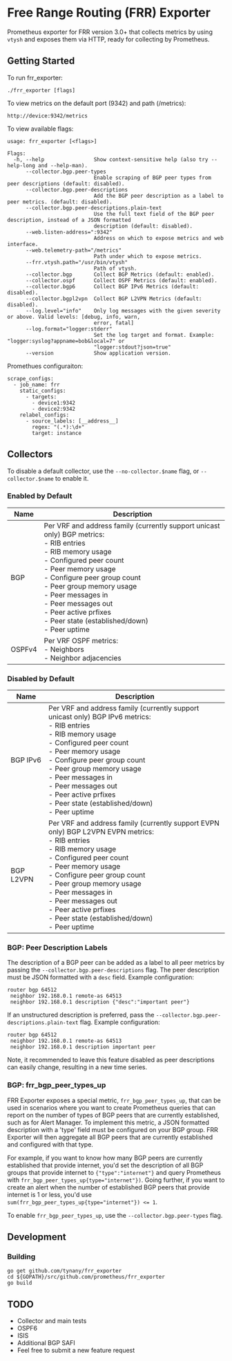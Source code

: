 # Free Range Routing (FRR) Exporter

Prometheus exporter for FRR version 3.0+ that collects metrics by using `vtysh` and exposes them via HTTP, ready for collecting by Prometheus.

## Getting Started
To run frr_exporter:
```
./frr_exporter [flags]
```

To view metrics on the default port (9342) and path (/metrics):
```
http://device:9342/metrics
```

To view available flags:
```
usage: frr_exporter [<flags>]

Flags:
  -h, --help                Show context-sensitive help (also try --help-long and --help-man).
      --collector.bgp.peer-types
                            Enable scraping of BGP peer types from peer descriptions (default: disabled).
      --collector.bgp.peer-descriptions
                            Add the BGP peer description as a label to peer metrics. (default: disabled).
      --collector.bgp.peer-descriptions.plain-text
                            Use the full text field of the BGP peer description, instead of a JSON formatted
                            description (default: disabled).
      --web.listen-address=":9342"
                            Address on which to expose metrics and web interface.
      --web.telemetry-path="/metrics"
                            Path under which to expose metrics.
      --frr.vtysh.path="/usr/bin/vtysh"
                            Path of vtysh.
      --collector.bgp       Collect BGP Metrics (default: enabled).
      --collector.ospf      Collect OSPF Metrics (default: enabled).
      --collector.bgp6      Collect BGP IPv6 Metrics (default: disabled).
      --collector.bgpl2vpn  Collect BGP L2VPN Metrics (default: disabled).
      --log.level="info"    Only log messages with the given severity or above. Valid levels: [debug, info, warn,
                            error, fatal]
      --log.format="logger:stderr"
                            Set the log target and format. Example: "logger:syslog?appname=bob&local=7" or
                            "logger:stdout?json=true"
      --version             Show application version.
```

Promethues configuraiton:
```
scrape_configs:
  - job_name: frr
    static_configs:
      - targets:
        - device1:9342
        - device2:9342
    relabel_configs:
      - source_labels: [__address__]
        regex: "(.*):\d+"
        target: instance
```

## Collectors
To disable a default collector, use the `--no-collector.$name` flag, or
`--collector.$name` to enable it.

### Enabled by Default
Name | Description
--- | ---
BGP | Per VRF and address family (currently support unicast only) BGP metrics:<br> - RIB entries<br> - RIB memory usage<br> - Configured peer count<br> - Peer memory usage<br> - Configure peer group count<br> - Peer group memory usage<br> - Peer messages in<br> - Peer messages out<br> - Peer active prfixes<br> - Peer state (established/down)<br> - Peer uptime
OSPFv4 | Per VRF OSPF metrics:<br> - Neighbors<br> - Neighbor adjacencies

### Disabled by Default
Name | Description
--- | ---
BGP IPv6 | Per VRF and address family (currently support unicast only) BGP IPv6 metrics:<br> - RIB entries<br> - RIB memory usage<br> - Configured peer count<br> - Peer memory usage<br> - Configure peer group count<br> - Peer group memory usage<br> - Peer messages in<br> - Peer messages out<br> - Peer active prfixes<br> - Peer state (established/down)<br> - Peer uptime
BGP L2VPN | Per VRF and address family (currently support EVPN only) BGP L2VPN EVPN metrics:<br> - RIB entries<br> - RIB memory usage<br> - Configured peer count<br> - Peer memory usage<br> - Configure peer group count<br> - Peer group memory usage<br> - Peer messages in<br> - Peer messages out<br> - Peer active prfixes<br> - Peer state (established/down)<br> - Peer uptime

### BGP: Peer Description Labels
The description of a BGP peer can be added as a label to all peer metrics by passing the `--collector.bgp.peer-descriptions` flag. The peer description must be JSON formatted with a `desc` field. Example configuration:

```
router bgp 64512
 neighbor 192.168.0.1 remote-as 64513
 neighbor 192.168.0.1 description {"desc":"important peer"}
```

If an unstructured description is preferred, pass the `--collector.bgp.peer-descriptions.plain-text` flag. Example configuration:

```
router bgp 64512
 neighbor 192.168.0.1 remote-as 64513
 neighbor 192.168.0.1 description important peer
```

Note, it recommended to leave this feature disabled as peer descriptions can easily change, resulting in a new time series.

### BGP: frr_bgp_peer_types_up
FRR Exporter exposes a special metric, `frr_bgp_peer_types_up`, that can be used in scenarios where you want to create Prometheus queries that can report on the number of types of BGP peers that are currently established, such as for Alert Manager. To implement this metric, a JSON formatted description with a 'type' field must be configured on your BGP group. FRR Exporter will then aggregate all BGP peers that are currently established and configured with that type.

For example, if you want to know how many BGP peers are currently established that provide internet, you'd set the description of all BGP groups that provide internet to `{"type":"internet"}` and query Prometheus with `frr_bgp_peer_types_up{type="internet"})`. Going further, if you want to create an alert when the number of established BGP peers that provide internet is 1 or less, you'd use `sum(frr_bgp_peer_types_up{type="internet"}) <= 1`.

To enable `frr_bgp_peer_types_up`, use the `--collector.bgp.peer-types` flag.

## Development
### Building
```
go get github.com/tynany/frr_exporter
cd ${GOPATH}/src/github.com/prometheus/frr_exporter
go build
```

## TODO
 - Collector and main tests
 - OSPF6
 - ISIS
 - Additional BGP SAFI
 - Feel free to submit a new feature request

